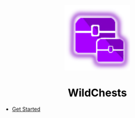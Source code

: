 <center>
  <a style="color: black; text-decoration: none;" href="/#/wildchests/">
    <img src="./images/wildchests-icon.png" width=35%>
    <h1>WildChests</h1>
  </a>
</center>

* [Get Started](wildchests/)
